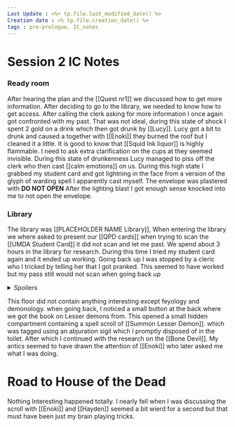 ```yaml
---
Last Update : <%+ tp.file.last_modified_date() %>
Creation date : <% tp.file.creation_date() %>
tags : pre-prologue, IC_notes
---
```


# Session 2 IC Notes

### Ready room
After hearing the plan and the [[Quest nr1]] we discussed how to get more information. After deciding to go to the library, we needed to know how to get access. After calling the clerk asking for more information I once again got confronted with my past. That was not ideal, during this state of shock I spent 2 gold on a drink which then got drunk by [[Lucy]]. Lucy got a bit to drunk and caused a together with [[Enoki]] they burned the roof but I cleaned it a little. It is good to know that [[Squid Ink liquor]] is highly flammable. I need to ask extra clarification on the cups at they seemed invisible.
During this state of drunkenness Lucy managed to piss off the clerk who then cast [[calm emotions]] on us. During this high state I grabbed my student card and got lightning in the face from a version of the glyph of warding spell I apparently cast myself. The envelope was plastered with **DO NOT OPEN** After the lighting blast I got enough sense knocked into me to not open the envelope. 

### Library
The library was [[PLACEHOLDER NAME Library]], When entering the library we where asked to present our [[QPD cards]] when trying to scan the [[UMDA Student Card]] it did not scan and let me past. We spend about 3 hours in the library for research. During this time I tried my student card again and it ended up working. Going back up I was stopped by a cleric who I tricked by telling her that I got pranked. This seemed to have worked but my pass still would not scan when going back up
<details>
  <summary>Spoilers</summary>
  <p>OC: Is this because this is not the first time Myrthal is in this library and his access was improperly revoked and this would explain why he had access to previous floors. </p>
</details>

This floor did not contain anything interesting except feyology and demonology. 
when going back, I noticed a small button at the back where we got the book on Lesser demons from. This opened a small hidden compartment containing a spell scroll of [[Summon Lesser Demon]]. which was tagged using an abjuration sigil which I promptly disposed of in the toilet. After which I continued with the research on the [[Bone Devil]]. My antics seemed to have drawn the attention of [[Enoki]] who later asked me what I was doing. 

# Road to House of the Dead
Nothing Interesting happened totally. I nearly fell when I was discussing the scroll with [[Enoki]] and [[Hayden]] seemed a bit wierd for a second but that must have been just my brain playing tricks.